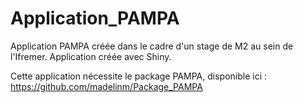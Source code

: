# Application_PAMPA

Application PAMPA créée dans le cadre d'un stage de M2 au sein de l'Ifremer.
Application créée avec Shiny.

Cette application nécessite le package PAMPA, disponible ici : https://github.com/madelinm/Package_PAMPA
